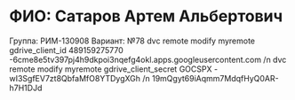 # ФИО: Сатаров Артем Альбертович
Группа: РИМ-130908
Вариант: №78
dvc remote modify myremote gdrive_client_id 489159275770 -6cme8e5tv397pj4h9dkpoi3nqefg4okl.apps.googleusercontent.com /n
dvc remote modify myremote gdrive_client_secret GOCSPX -wI3SgfEV7zt8QbfaMfO8YTDygXGh /n
19mQgyt69iAqmm7MdqfHyQ0AR-h7H1DJd
